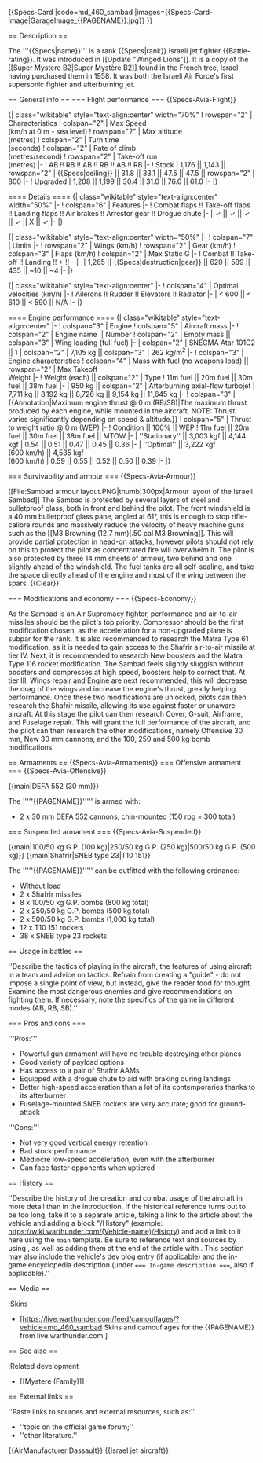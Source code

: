 {{Specs-Card
|code=md_460_sambad
|images={{Specs-Card-Image|GarageImage_{{PAGENAME}}.jpg}}
}}

== Description ==
<!-- ''In the description, the first part should be about the history of and the creation and combat usage of the aircraft, as well as its key features. In the second part, tell the reader about the aircraft in the game. Insert a screenshot of the vehicle, so that if the novice player does not remember the vehicle by name, he will immediately understand what kind of vehicle the article is talking about.'' -->
The '''{{Specs|name}}''' is a rank {{Specs|rank}} Israeli jet fighter {{Battle-rating}}. It was introduced in [[Update "Winged Lions"]]. It is a copy of the [[Super Mystere B2|Super Mystère B2]] found in the French tree, Israel having purchased them in 1958. It was both the Israeli Air Force's first supersonic fighter and afterburning jet.

== General info ==
=== Flight performance ===
{{Specs-Avia-Flight}}
<!-- ''Describe how the aircraft behaves in the air. Speed, manoeuvrability, acceleration and allowable loads - these are the most important characteristics of the vehicle.'' -->

{| class="wikitable" style="text-align:center" width="70%"
! rowspan="2" | Characteristics
! colspan="2" | Max Speed<br>(km/h at 0 m - sea level)
! rowspan="2" | Max altitude<br>(metres)
! colspan="2" | Turn time<br>(seconds)
! colspan="2" | Rate of climb<br>(metres/second)
! rowspan="2" | Take-off run<br>(metres)
|-
! AB !! RB !! AB !! RB !! AB !! RB
|-
! Stock
| 1,176 || 1,143 || rowspan="2" | {{Specs|ceiling}} || 31.8 || 33.1 || 47.5 || 47.5 || rowspan="2" | 800
|-
! Upgraded
| 1,208 || 1,199 || 30.4 || 31.0 || 76.0 || 61.0
|-
|}

==== Details ====
{| class="wikitable" style="text-align:center" width="50%"
|-
! colspan="6" | Features
|-
! Combat flaps !! Take-off flaps !! Landing flaps !! Air brakes !! Arrestor gear !! Drogue chute
|-
| ✓ || ✓ || ✓ || ✓ || X || ✓     <!-- ✓ -->
|-
|}

{| class="wikitable" style="text-align:center" width="50%"
|-
! colspan="7" | Limits
|-
! rowspan="2" | Wings (km/h)
! rowspan="2" | Gear (km/h)
! colspan="3" | Flaps (km/h)
! colspan="2" | Max Static G
|-
! Combat !! Take-off !! Landing !! + !! -
|-
| 1,265 <!-- {{Specs|destruction|body}} --> || {{Specs|destruction|gear}} || 620 || 589 || 435 || ~10 || ~4
|-
|}

{| class="wikitable" style="text-align:center"
|-
! colspan="4" | Optimal velocities (km/h)
|-
! Ailerons !! Rudder !! Elevators !! Radiator
|-
| < 600 || < 610 || < 590 || N/A
|-
|}

==== Engine performance ====
{| class="wikitable" style="text-align:center"
|-
! colspan="3" | Engine
! colspan="5" | Aircraft mass
|-
! colspan="2" | Engine name || Number
! colspan="2" | Empty mass || colspan="3" | Wing loading (full fuel)
|-
| colspan="2" | SNECMA Atar 101G2 || 1
| colspan="2" | 7,105 kg || colspan="3" | 262 kg/m<sup>2</sup>
|-
! colspan="3" | Engine characteristics
! colspan="4" | Mass with fuel (no weapons load) || rowspan="2" | Max Takeoff<br>Weight
|-
! Weight (each) || colspan="2" | Type
! 11m fuel || 20m fuel || 30m fuel || 38m fuel
|-
| 950 kg || colspan="2" | Afterburning axial-flow turbojet
| 7,711 kg || 8,192 kg || 8,726 kg || 9,154 kg || 11,645 kg
|-
! colspan="3" | {{Annotation|Maximum engine thrust @ 0 m (RB/SB)|The maximum thrust produced by each engine, while mounted in the aircraft. NOTE: Thrust varies significantly depending on speed & altitude.}}
! colspan="5" | Thrust to weight ratio @ 0 m (WEP)
|-
! Condition || 100% || WEP
! 11m fuel || 20m fuel || 30m fuel || 38m fuel || MTOW
|-
| ''Stationary'' || 3,003 kgf || 4,144 kgf
| 0.54 || 0.51 || 0.47 || 0.45 || 0.36
|-
| ''Optimal'' || 3,222 kgf<br>(600 km/h) || 4,535 kgf<br>(600 km/h)
| 0.59 || 0.55 || 0.52 || 0.50 || 0.39
|-
|}

=== Survivability and armour ===
{{Specs-Avia-Armour}}
<!-- ''Examine the survivability of the aircraft. Note how vulnerable the structure is and how secure the pilot is, whether the fuel tanks are armoured, etc. Describe the armour, if there is any, and also mention the vulnerability of other critical aircraft systems.'' -->
[[File:Sambad armour layout.PNG|thumb|300px|Armour layout of the Israeli Sambad]]
The Sambad is protected by several layers of steel and bulletproof glass, both in front and behind the pilot. The front windshield is a 40 mm bulletproof glass pane, angled at 61°, this is enough to stop rifle-calibre rounds and massively reduce the velocity of heavy machine guns such as the [[M3 Browning (12.7 mm)|.50 cal M3 Browning]]. This will provide partial protection in head-on attacks, however pilots should not rely on this to protect the pilot as concentrated fire will overwhelm it. The pilot is also protected by three 14 mm sheets of armour, two behind and one slightly ahead of the windshield. The fuel tanks are all self-sealing, and take the space directly ahead of the engine and most of the wing between the spars.
{{Clear}}

=== Modifications and economy ===
{{Specs-Economy}}

As the Sambad is an Air Supremacy fighter, performance and air-to-air missiles should be the pilot's top priority. Compressor should be the first modification chosen, as the acceleration for a non-upgraded plane is subpar for the rank. It is also recommended to research the Matra Type 61 modification, as it is needed to gain access to the Shafrir air-to-air missile at tier IV. Next, it is recommended to research New boosters and the Matra Type 116 rocket modification. The Sambad feels slightly sluggish without boosters and compresses at high speed, boosters help to correct that. At tier III, Wings repair and Engine are next recommended; this will decrease the drag of the wings and increase the engine's thrust, greatly helping performance. Once these two modifications are unlocked, pilots can then research the Shafrir missile, allowing its use against faster or unaware aircraft. At this stage the pilot can then research Cover, G-suit, Airframe, and Fuselage repair. This will grant the full performance of the aircraft, and the pilot can then research the other modifications, namely Offensive 30 mm, New 30 mm cannons, and the 100, 250 and 500 kg bomb modifications.

== Armaments ==
{{Specs-Avia-Armaments}}
=== Offensive armament ===
{{Specs-Avia-Offensive}}
<!-- ''Describe the offensive armament of the aircraft, if any. Describe how effective the cannons and machine guns are in a battle, and also what belts or drums are better to use. If there is no offensive weaponry, delete this subsection.'' -->
{{main|DEFA 552 (30 mm)}}

The '''''{{PAGENAME}}''''' is armed with:

* 2 x 30 mm DEFA 552 cannons, chin-mounted (150 rpg = 300 total)

=== Suspended armament ===
{{Specs-Avia-Suspended}}
<!-- ''Describe the aircraft's suspended armament: additional cannons under the wings, bombs, rockets and torpedoes. This section is especially important for bombers and attackers. If there is no suspended weaponry remove this subsection.'' -->
{{main|100/50 kg G.P. (100 kg)|250/50 kg G.P. (250 kg)|500/50 kg G.P. (500 kg)}}
{{main|Shafrir|SNEB type 23|T10 151}}

The '''''{{PAGENAME}}''''' can be outfitted with the following ordnance:

* Without load
* 2 x Shafrir missiles
* 8 x 100/50 kg G.P. bombs (800 kg total)
* 2 x 250/50 kg G.P. bombs (500 kg total)
* 2 x 500/50 kg G.P. bombs (1,000 kg total)
* 12 x T10 151 rockets
* 38 x SNEB type 23 rockets

== Usage in battles ==
<!-- ''Describe the tactics of playing in the aircraft, the features of using aircraft in a team and advice on tactics. Refrain from creating a "guide" - do not impose a single point of view, but instead, give the reader food for thought. Examine the most dangerous enemies and give recommendations on fighting them. If necessary, note the specifics of the game in different modes (AB, RB, SB).'' -->
''Describe the tactics of playing in the aircraft, the features of using aircraft in a team and advice on tactics. Refrain from creating a "guide" - do not impose a single point of view, but instead, give the reader food for thought. Examine the most dangerous enemies and give recommendations on fighting them. If necessary, note the specifics of the game in different modes (AB, RB, SB).''

=== Pros and cons ===
<!-- ''Summarise and briefly evaluate the vehicle in terms of its characteristics and combat effectiveness. Mark its pros and cons in the bulleted list. Try not to use more than 6 points for each of the characteristics. Avoid using categorical definitions such as "bad", "good" and the like - use substitutions with softer forms such as "inadequate" and "effective".'' -->

'''Pros:'''

* Powerful gun armament will have no trouble destroying other planes
* Good variety of payload options
* Has access to a pair of Shafrir AAMs
* Equipped with a drogue chute to aid with braking during landings
* Better high-speed acceleration than a lot of its contemporaries thanks to its afterburner
* Fuselage-mounted SNEB rockets are very accurate; good for ground-attack

'''Cons:'''

* Not very good vertical energy retention
* Bad stock performance
* Mediocre low-speed acceleration, even with the afterburner
* Can face faster opponents when uptiered

== History ==
<!-- ''Describe the history of the creation and combat usage of the aircraft in more detail than in the introduction. If the historical reference turns out to be too long, take it to a separate article, taking a link to the article about the vehicle and adding a block "/History" (example: <nowiki>https://wiki.warthunder.com/(Vehicle-name)/History</nowiki>) and add a link to it here using the <code>main</code> template. Be sure to reference text and sources by using <code><nowiki><ref></ref></nowiki></code>, as well as adding them at the end of the article with <code><nowiki><references /></nowiki></code>. This section may also include the vehicle's dev blog entry (if applicable) and the in-game encyclopedia description (under <code><nowiki>=== In-game description ===</nowiki></code>, also if applicable).'' -->
''Describe the history of the creation and combat usage of the aircraft in more detail than in the introduction. If the historical reference turns out to be too long, take it to a separate article, taking a link to the article about the vehicle and adding a block "/History" (example: <nowiki>https://wiki.warthunder.com/(Vehicle-name)/History</nowiki>) and add a link to it here using the <code>main</code> template. Be sure to reference text and sources by using <code><nowiki><ref></ref></nowiki></code>, as well as adding them at the end of the article with <code><nowiki><references /></nowiki></code>. This section may also include the vehicle's dev blog entry (if applicable) and the in-game encyclopedia description (under <code><nowiki>=== In-game description ===</nowiki></code>, also if applicable).''

== Media ==
<!-- ''Excellent additions to the article would be video guides, screenshots from the game, and photos.'' -->

;Skins
* [https://live.warthunder.com/feed/camouflages/?vehicle=md_460_sambad Skins and camouflages for the {{PAGENAME}} from live.warthunder.com.]

== See also ==
<!-- ''Links to the articles on the War Thunder Wiki that you think will be useful for the reader, for example:''
* ''reference to the series of the aircraft;''
* ''links to approximate analogues of other nations and research trees.'' -->

;Related development
* [[Mystere (Family)]]

== External links ==
<!-- ''Paste links to sources and external resources, such as:''
* ''topic on the official game forum;''
* ''other literature.'' -->
''Paste links to sources and external resources, such as:''

* ''topic on the official game forum;''
* ''other literature.''

{{AirManufacturer Dassault}}
{{Israel jet aircraft}}